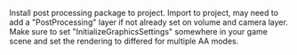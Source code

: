 Install post processing package to project. Import to project, may need to add a "PostProcessing" layer if not already set on volume and camera layer. Make sure to set "InitializeGraphicsSettings" somewhere in your game scene and set the rendering to differed for multiple AA modes.
